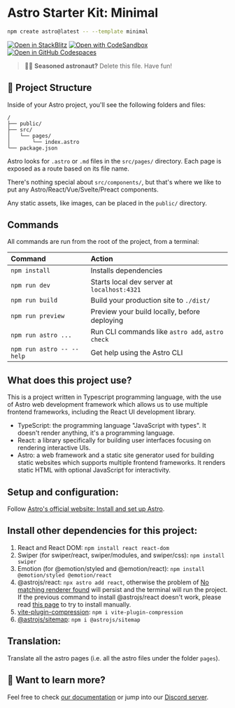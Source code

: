 # Astro Starter Kit: Minimal

```sh
npm create astro@latest -- --template minimal
```

[![Open in StackBlitz](https://developer.stackblitz.com/img/open_in_stackblitz.svg)](https://stackblitz.com/github/withastro/astro/tree/latest/examples/minimal)
[![Open with CodeSandbox](https://assets.codesandbox.io/github/button-edit-lime.svg)](https://codesandbox.io/p/sandbox/github/withastro/astro/tree/latest/examples/minimal)
[![Open in GitHub Codespaces](https://github.com/codespaces/badge.svg)](https://codespaces.new/withastro/astro?devcontainer_path=.devcontainer/minimal/devcontainer.json)

> 🧑‍🚀 **Seasoned astronaut?** Delete this file. Have fun!

## 🚀 Project Structure

Inside of your Astro project, you'll see the following folders and files:

```text
/
├── public/
├── src/
│   └── pages/
│       └── index.astro
└── package.json
```

Astro looks for `.astro` or `.md` files in the `src/pages/` directory. Each page is exposed as a route based on its file name.

There's nothing special about `src/components/`, but that's where we like to put any Astro/React/Vue/Svelte/Preact components.

Any static assets, like images, can be placed in the `public/` directory.

## Commands

All commands are run from the root of the project, from a terminal:

| Command                   | Action                                           |
| :------------------------ | :----------------------------------------------- |
| `npm install`             | Installs dependencies                            |
| `npm run dev`             | Starts local dev server at `localhost:4321`      |
| `npm run build`           | Build your production site to `./dist/`          |
| `npm run preview`         | Preview your build locally, before deploying     |
| `npm run astro ...`       | Run CLI commands like `astro add`, `astro check` |
| `npm run astro -- --help` | Get help using the Astro CLI                     |

## What does this project use?
This is a project written in Typescript programming language, with the use of Astro web development framework which allows us to use multiple frontend frameworks, including the React UI development library.
- TypeScript: the programming language "JavaScript with types". It doesn't render anything, it's a programming language.
- React: a library specifically for building user interfaces focusing on rendering interactive UIs.
- Astro: a web framework and a static site generator used for building static websites which supports multiple frontend frameworks. It renders static HTML with optional JavaScript for interactivity.

## Setup and configuration:
Follow [Astro's official website: Install and set up Astro](https://docs.astro.build/en/install-and-setup/).

## Install other dependencies for this project:
1. React and React DOM: `npm install react react-dom`
2. Swiper (for swiper/react, swiper/modules, and swiper/css): `npm install swiper`
3. Emotion (for @emotion/styled and @emotion/react): `npm install @emotion/styled @emotion/react`
4. @astrojs/react: `npx astro add react`, otherwise the problem of [No matching renderer found](https://docs.astro.build/en/reference/errors/no-matching-renderer/) will persist and the terminal will run the project. If the previous command to install @astrojs/react doesn't work, please read [this page](https://docs.astro.build/en/guides/integrations-guide/react/) to try to install manually.
5. [vite-plugin-compression](https://www.npmjs.com/package/vite-plugin-compression): `npm i vite-plugin-compression`
6. [@astrojs/sitemap](https://www.npmjs.com/package/@astrojs/sitemap): `npm i @astrojs/sitemap`

## Translation:
Translate all the astro pages (i.e. all the astro files under the folder `pages`).

## 👀 Want to learn more?

Feel free to check [our documentation](https://docs.astro.build) or jump into our [Discord server](https://astro.build/chat).

